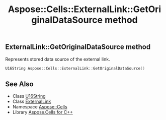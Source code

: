 ﻿---
title: Aspose::Cells::ExternalLink::GetOriginalDataSource method
linktitle: GetOriginalDataSource
second_title: Aspose.Cells for C++ API Reference
description: 'Aspose::Cells::ExternalLink::GetOriginalDataSource method. Represents stored data source of the external link in C++.'
type: docs
weight: 800
url: /cpp/aspose.cells/externallink/getoriginaldatasource/
---
## ExternalLink::GetOriginalDataSource method


Represents stored data source of the external link.

```cpp
U16String Aspose::Cells::ExternalLink::GetOriginalDataSource()
```

## See Also

* Class [U16String](../../u16string/)
* Class [ExternalLink](../)
* Namespace [Aspose::Cells](../../)
* Library [Aspose.Cells for C++](../../../)
